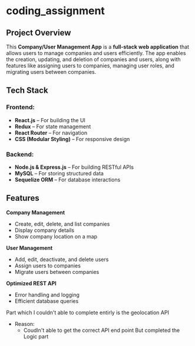 # coding_assignment

##  Project Overview
This **Company/User Management App** is a **full-stack web application** that allows users to manage companies and users efficiently. The app enables the creation, updating, and deletion of companies and users, along with features like assigning users to companies, managing user roles, and migrating users between companies.  

##  Tech Stack
### **Frontend:**
- **React.js** – For building the UI  
- **Redux** – For state management
- **React Router** – For navigation  
- **CSS (Modular Styling)** – For responsive design  

### **Backend:**
- **Node.js & Express.js** – For building RESTful APIs  
- **MySQL** – For storing structured data  
- **Sequelize ORM** – For database interactions  

##  Features
**Company Management**
- Create, edit, delete, and list companies  
- Display company details  
- Show company location on a map  

**User Management**
- Add, edit, deactivate, and delete users  
- Assign users to companies  
- Migrate users between companies  

**Optimized REST API**  
- Error handling and logging  
- Efficient database queries  


Part which I couldn't able to complete entirly is the geolocation API
- Reason:
    - Coudln't able to get the correct API end point
But completed the Logic part    